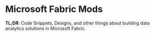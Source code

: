 # Microsoft Fabric Mods
**TL;DR**: Code Snippets, Designs, and other things about building data analytics solutions in Microsoft Fabric.

